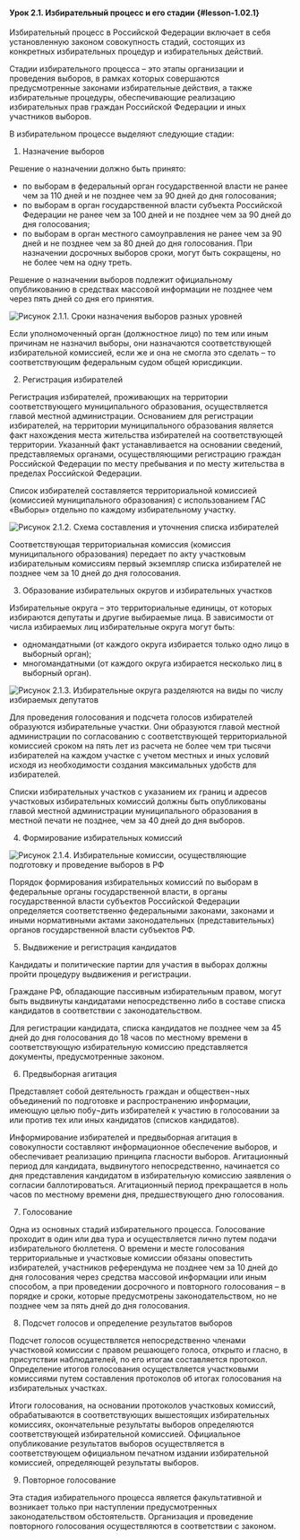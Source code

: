 #### Урок 2.1. Избирательный процесс и его стадии {#lesson-1.02.1}

Избирательный процесс в Российской Федерации включает в себя установленную законом совокупность стадий, состоящих из конкретных избирательных процедур и избирательных действий.

Стадии избирательного процесса – это этапы организации и проведения выборов, в рамках которых совершаются предусмотренные законами избирательные действия, а также избирательные процедуры, обеспечивающие реализацию избирательных прав граждан Российской Федерации и иных участников выборов.

В избирательном процессе выделяют следующие стадии:

1. Назначение выборов

Решение о назначении должно быть принято:
- по выборам в федеральный орган государственной власти не ранее чем за 110 дней и не позднее чем за 90 дней до дня голосования;
- по выборам в орган государственной власти субъекта Российской Федерации не ранее чем за 100 дней и не позднее чем за 90 дней до дня голосования;
- по выборам в орган местного самоуправления не ранее чем за 90 дней и не позднее чем за 80 дней до дня голосования. При назначении досрочных выборов сроки, могут быть сокращены, но не более чем на одну треть.

Решение о назначении выборов подлежит официальному опубликованию в средствах массовой информации не позднее чем через пять дней со дня его принятия.

![Рисунок 2.1.1. Сроки назначения выборов разных уровней ](./1.02.1.1.svg)

Если уполномоченный орган (должностное лицо) по тем или иным причинам не назначил выборы, они назначаются соответствующей избирательной комиссией, если же и она не смогла это сделать – то соответствующим федеральным судом общей юрисдикции.

2. Регистрация избирателей

Регистрация избирателей, проживающих на территории соответствующего муниципального образования, осуществляется главой местной администрации. Основанием для регистрации избирателей, на территории муниципального образования является факт нахождения места жительства избирателей на соответствующей территории. Указанный факт устанавливается на основании сведений, представляемых органами, осуществляющими регистрацию граждан Российской Федерации по месту пребывания и по месту жительства в пределах Российской Федерации.

Список избирателей составляется территориальной комиссией (комиссией муниципального образования) с использованием ГАС «Выборы» отдельно по каждому избирательному участку.

![Рисунок 2.1.2. Схема составления и уточнения списка избирателей ](./1.02.1.2.svg)

Соответствующая территориальная комиссия (комиссия муниципального образования) передает по акту участковым избирательным комиссиям первый экземпляр списка избирателей не позднее чем за 10 дней до дня голосования.

3. Образование избирательных округов и избирательных участков

Избирательные округа – это территориальные единицы, от которых избираются депутаты и другие выбираемые лица. В зависимости от числа избираемых лиц избирательные округа могут быть:

- одномандатными (от каждого округа избирается только одно лицо в выборный орган);
- многомандатными (от каждого округа избирается несколько лиц в выборный орган).

![Рисунок 2.1.3. Избирательные округа разделяются на виды по числу избираемых депутатов ](./1.02.1.3.svg)

Для проведения голосования и подсчета голосов избирателей образуются избирательные участки. Они образуются главой местной администрации по согласованию с соответствующей территориальной комиссией сроком на пять лет из расчета не более чем три тысячи избирателей на каждом участке с учетом местных и иных условий исходя из необходимости создания максимальных удобств для избирателей.

Списки избирательных участков с указанием их границ и адресов участковых избирательных комиссий должны быть опубликованы главой местной администрации муниципального образования в местной печати не позднее, чем за 40 дней до дня выборов.

4. Формирование избирательных комиссий

![Рисунок 2.1.4. Избирательные комиссии, осуществляющие подготовку и проведение выборов в РФ ](./1.02.1.4.svg)

Порядок формирования избирательных комиссий по выборам в федеральные органы государственной власти, в органы государственной власти субъектов Российской Федерации определяется соответственно федеральными законами, законами и иными нормативными актами законодательных (представительных) органов государственной власти субъектов РФ.


5. Выдвижение и регистрация кандидатов

Кандидаты и политические партии для участия в выборах должны пройти процедуру выдвижения и регистрации.

Граждане РФ, обладающие пассивным избирательным правом, могут быть выдвинуты кандидатами непосредственно либо в составе списка кандидатов в соответствии с законодательством.

Для регистрации кандидата, списка кандидатов не позднее чем за 45 дней до дня голосования до 18 часов по местному времени в соответствующую избирательную комиссию представляется документы, предусмотренные законом.

6. Предвыборная агитация

Представляет собой деятельность граждан и обществен¬ных объединений по подготовке и распространению информации, имеющую целью побу¬дить избирателей к участию в голосовании за или против тех или иных кандидатов (списков кандидатов).

Информирование избирателей и предвыборная агитация в совокупности составляют информационное обеспечение выборов, и обеспечивает реализацию принципа гласности выборов. Агитационный период для кандидата, выдвинутого непосредственно, начинается со дня представления кандидатом в избирательную комиссию заявления о согласии баллотироваться. Агитационный период прекращается в ноль часов по местному времени дня, предшествующего дню голосования.

7. Голосование

Одна из основных стадий избирательного процесса. Голосование проходит в один или два тура и осуществляется лично путем подачи избирательного бюллетеня. О времени и месте голосования территориальные и участковые комиссии обязаны оповестить избирателей, участников референдума не позднее чем за 10 дней до дня голосования через средства массовой информации или иным способом, а при проведении досрочного и повторного голосования – в порядке и сроки, которые предусмотрены законодательством, но не позднее чем за пять дней до дня голосования.

8. Подсчет голосов и определение результатов выборов

Подсчет голосов осуществляется непосредственно членами участковой комиссии с правом решающего голоса, открыто и гласно, в присутствии наблюдателей, по его итогам составляется протокол. Определение итогов голосования осуществляется участковыми комиссиями путем составления протоколов об итогах голосования на избирательных участках. 

Итоги голосования, на основании протоколов участковых комиссий, обрабатываются в соответствующих вышестоящих избирательных комиссиях, окончательные результаты выборов определяются соответствующей избирательной комиссией. Официальное опубликование результатов выборов осуществляется в соответствующем официальном печатном издании избирательной комиссией, определяющей результаты выборов.

9. Повторное голосование

Эта стадия избирательного процесса является факультативной и возникает только при наступлении предусмотренных законодательством обстоятельств. Организация и проведение повторного голосования осуществляются в соответствии с законом.
